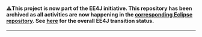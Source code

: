 #### :warning:This project is now part of the EE4J initiative. This repository has been archived as all activities are now happening in the [corresponding Eclipse repository](https://github.com/eclipse-ee4j/glassfish-jsftemplating). See [here](https://www.eclipse.org/ee4j/status.php) for the overall EE4J transition status.
 
---

